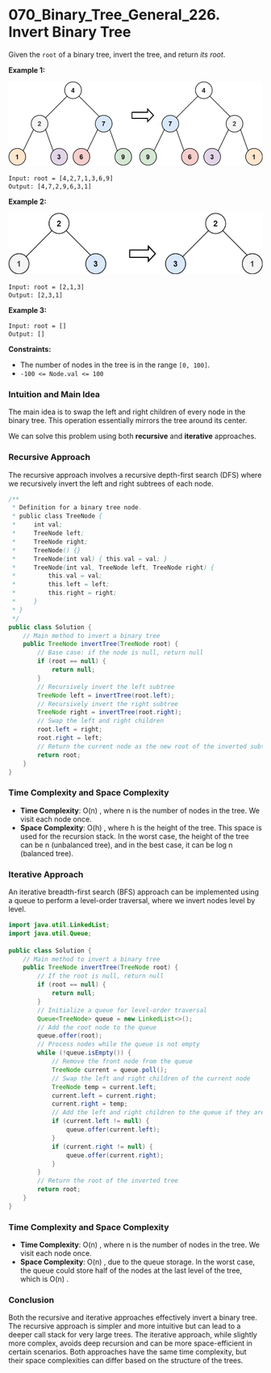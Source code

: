 # 070_Binary_Tree_General_226. Invert Binary Tree

Given the `root` of a binary tree, invert the tree, and return *its root*.

**Example 1:**

![img](https://raw.githubusercontent.com/JedLee6/PublicPicBed/main/uPic/invert1-tree.jpg)

```
Input: root = [4,2,7,1,3,6,9]
Output: [4,7,2,9,6,3,1]
```

**Example 2:**

![img](https://raw.githubusercontent.com/JedLee6/PublicPicBed/main/uPic/invert2-tree-20240604213248310.jpg)

```
Input: root = [2,1,3]
Output: [2,3,1]
```

**Example 3:**

```
Input: root = []
Output: []
```

 

**Constraints:**

- The number of nodes in the tree is in the range `[0, 100]`.
- `-100 <= Node.val <= 100`



### Intuition and Main Idea

The main idea is to swap the left and right children of every node in the binary tree. This operation essentially mirrors the tree around its center.

We can solve this problem using both **recursive** and **iterative** approaches.

### Recursive Approach

The recursive approach involves a recursive depth-first search (DFS) where we recursively invert the left and right subtrees of each node.

```java
/**
 * Definition for a binary tree node.
 * public class TreeNode {
 *     int val;
 *     TreeNode left;
 *     TreeNode right;
 *     TreeNode() {}
 *     TreeNode(int val) { this.val = val; }
 *     TreeNode(int val, TreeNode left, TreeNode right) {
 *         this.val = val;
 *         this.left = left;
 *         this.right = right;
 *     }
 * }
 */
public class Solution {
    // Main method to invert a binary tree
    public TreeNode invertTree(TreeNode root) {
        // Base case: if the node is null, return null
        if (root == null) {
            return null;
        } 
        // Recursively invert the left subtree
        TreeNode left = invertTree(root.left);
        // Recursively invert the right subtree
        TreeNode right = invertTree(root.right);
        // Swap the left and right children
        root.left = right;
        root.right = left;
        // Return the current node as the new root of the inverted subtree
        return root;
    }
}
```

### Time Complexity and Space Complexity

- **Time Complexity**: O(n) , where n is the number of nodes in the tree. We visit each node once.
- **Space Complexity**: O(h) , where h is the height of the tree. This space is used for the recursion stack. In the worst case, the height of the tree can be n (unbalanced tree), and in the best case, it can be log n (balanced tree).

### Iterative Approach

An iterative breadth-first search (BFS) approach can be implemented using a queue to perform a level-order traversal, where we invert nodes level by level.

```java
import java.util.LinkedList;
import java.util.Queue;

public class Solution {
    // Main method to invert a binary tree
    public TreeNode invertTree(TreeNode root) {
        // If the root is null, return null
        if (root == null) {
            return null;
        }
        // Initialize a queue for level-order traversal
        Queue<TreeNode> queue = new LinkedList<>();
        // Add the root node to the queue
        queue.offer(root);
        // Process nodes while the queue is not empty
        while (!queue.isEmpty()) {
            // Remove the front node from the queue
            TreeNode current = queue.poll();
            // Swap the left and right children of the current node
            TreeNode temp = current.left;
            current.left = current.right;
            current.right = temp;
            // Add the left and right children to the queue if they are not null
            if (current.left != null) {
                queue.offer(current.left);
            }
            if (current.right != null) {
                queue.offer(current.right);
            }
        }
        // Return the root of the inverted tree
        return root;
    }
}
```

### Time Complexity and Space Complexity

- **Time Complexity**: O(n) , where n is the number of nodes in the tree. We visit each node once.
- **Space Complexity**: O(n) , due to the queue storage. In the worst case, the queue could store half of the nodes at the last level of the tree, which is O(n) .

### Conclusion

Both the recursive and iterative approaches effectively invert a binary tree. The recursive approach is simpler and more intuitive but can lead to a deeper call stack for very large trees. The iterative approach, while slightly more complex, avoids deep recursion and can be more space-efficient in certain scenarios. Both approaches have the same time complexity, but their space complexities can differ based on the structure of the trees.